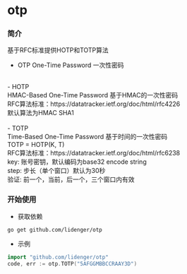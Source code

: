 # otp

### 简介
基于RFC标准提供HOTP和TOTP算法
- OTP
One-Time Password 一次性密码<br>
<br>
- HOTP<br>
HMAC-Based One-Time Password 基于HMAC的一次性密码 <br>
RFC算法标准：https://datatracker.ietf.org/doc/html/rfc4226 <br>
默认算法为HMAC SHA1 <br>
<br>
- TOTP<br>
Time-Based One-Time Password 基于时间的一次性密码 <br>
TOTP = HOTP(K, T) <br>
RFC算法标准：https://datatracker.ietf.org/doc/html/rfc6238 <br>
key: 账号密钥，默认编码为base32 encode string <br>
step: 步长（单个窗口）默认为30秒 <br>
验证: 前一个，当前，后一个，三个窗口内有效 <br>


### 开始使用
- 获取依赖
```
go get github.com/lidenger/otp
```
- 示例
```go
import "github.com/lidenger/otp"
code, err := otp.TOTP("5AFGGMBBCCRAAY3D")
```




